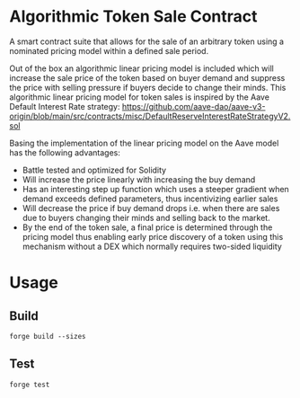 # Algorithmic Token Sale Contract

A smart contract suite that allows for the sale of an arbitrary token using a nominated pricing model within a defined sale period. 

Out of the box an algorithmic linear pricing model is included which will increase the sale price of the token based on buyer demand and suppress the price with selling pressure if buyers decide to change their minds. This algorithmic linear pricing model for token sales is inspired by the Aave Default Interest Rate strategy: https://github.com/aave-dao/aave-v3-origin/blob/main/src/contracts/misc/DefaultReserveInterestRateStrategyV2.sol

Basing the implementation of the linear pricing model on the Aave model has the following advantages:
- Battle tested and optimized for Solidity
- Will increase the price linearly with increasing the buy demand
- Has an interesting step up function which uses a steeper gradient when demand exceeds defined parameters, thus incentivizing earlier sales
- Will decrease the price if buy demand drops i.e. when there are sales due to buyers changing their minds and selling back to the market. 
- By the end of the token sale, a final price is determined through the pricing model thus enabling early price discovery of a token using this mechanism without a DEX which normally requires two-sided liquidity

# Usage
## Build
```
forge build --sizes
```

## Test
```
forge test
```